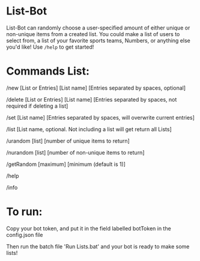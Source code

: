 # List-Bot
List-Bot can randomly choose a user-specified amount of either unique or non-unique items from a created list. You could make a list of users to select from, a list of your favorite sports teams, Numbers, or anything else you'd like! Use `/help` to get started!

# Commands List:
/new [List or Entries] [List name] [Entries separated by spaces, optional]

/delete [List or Entries] [List name] [Entries separated by spaces, not required if deleting a list]

/set [List name] [Entries separated by spaces, will overwrite current entries]

/list [List name, optional. Not including a list will get return all Lists]

/urandom [list] [number of unique items to return]

/nurandom [list] [number of non-unique items to return]

/getRandom [maximum] [minimum (default is 1)]

/help

/info

# To run: 
Copy your bot token, and put it in the field labelled botToken in the config.json file

Then run the batch file 'Run Lists.bat' and your bot is ready to make some lists!
